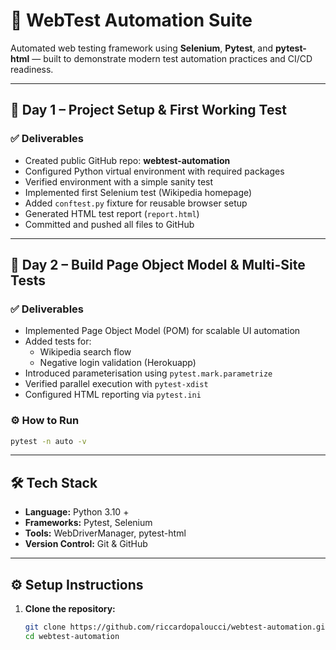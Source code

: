 # 🧪 WebTest Automation Suite

Automated web testing framework using **Selenium**, **Pytest**, and **pytest-html** — built to demonstrate modern test automation practices and CI/CD readiness.

---

## 📅 Day 1 – Project Setup & First Working Test

### ✅ Deliverables

- Created public GitHub repo: **webtest-automation**
- Configured Python virtual environment with required packages
- Verified environment with a simple sanity test
- Implemented first Selenium test (Wikipedia homepage)
- Added `conftest.py` fixture for reusable browser setup
- Generated HTML test report (`report.html`)
- Committed and pushed all files to GitHub

---

## 📅 Day 2 – Build Page Object Model & Multi-Site Tests

### ✅ Deliverables

- Implemented Page Object Model (POM) for scalable UI automation
- Added tests for:
  - Wikipedia search flow
  - Negative login validation (Herokuapp)
- Introduced parameterisation using `pytest.mark.parametrize`
- Verified parallel execution with `pytest-xdist`
- Configured HTML reporting via `pytest.ini`


### ⚙️ How to Run


```bash
pytest -n auto -v
```

---

## 🛠️ Tech Stack

- **Language:** Python 3.10 +
- **Frameworks:** Pytest, Selenium
- **Tools:** WebDriverManager, pytest-html
- **Version Control:** Git & GitHub

---

## ⚙️ Setup Instructions

1. **Clone the repository:**
   ```bash
   git clone https://github.com/riccardopaloucci/webtest-automation.git
   cd webtest-automation
   ```
